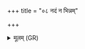 +++
title = "०८ नदं न भिन्नम्"

+++
<details><summary>मूलम् (GR)</summary>

नदं न भिन्नम् अमुया शयानं  
मनो रुहाणा अति यन्त्य् आपः ।  
याश् चिद् वृत्रो महिना पर्यतिष्ठत्  
तासाम् अहिः पत्सुतःशीर् बभूव ॥
</details>